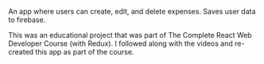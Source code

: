 An app where users can create, edit, and delete expenses. Saves user data to firebase. 

This was an educational project that was part of The Complete React Web Developer Course (with Redux). I followed along with the videos and re-created this app as part of the course.